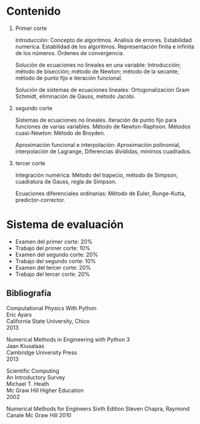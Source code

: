 # Contenido

1. Primer corte

   Introducción: Concepto de algoritmos. Análisis de errores. Estabilidad numerica. Estabilidad de los algoritmos. Representación finita e infinita de los números. Órdenes de convergencia.

   Solución de ecuaciones no lineales en una variable: Introducción; método de bisección; método de Newton; método de la secante; método de punto fijo e iteración funcional.
   
   Solución de sistemas de ecuaciones lineales: Ortogonalización Gram Schmidt, eliminación de Gauss, método Jacobi.

2. segundo corte

   Sistemas de ecuaciones no lineales. Iteración de punto fijo para funciones de varias variables. Método de Newton-Raphson. Métodos cuasi-Newton: Método de Broyden.

   Aproximación funcional e interpolación: Aproximación polinomial, interpolación de Lagrange, Diferencias divididas, mínimos cuadrados.

3. tercer corte

   Integración numérica: Método del trapecio, método de Simpson, cuadratura de Gauss, regla de Simpson.

   Ecuaciones diferenciales ordinarias: Método de Euler, Runge-Kutta, predictor-corrector.


# Sistema de evaluación

* Examen del primer corte: 20%
* Trabajo del primer corte: 10%
* Examen del segundo corte: 20%
* Trabajo del segundo corte: 10%
* Examen del tercer corte: 20%
* Trabajo del tercer corte: 20%

## Bibliografía

Computational Physics With Python  
Eric Ayars  
California State University, Chico  
2013  

Numerical Methods in Engineering with Python 3  
Jaan Kiusalaas  
Cambridge University Press  
2013  

Scientific Computing  
An Introductory Survey  
Michael T. Heath  
Mc Graw Hill Higher Education  
2002  

Numerical Methods for Engineers
Sixth Edition
Steven Chapra, Raymond Canale
Mc Graw Hill
2010  



